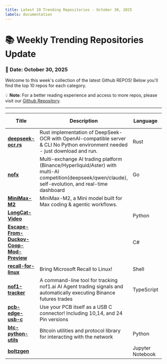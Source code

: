 ```yaml
---
title: Latest 10 Trending Repositories - October 30, 2025
labels: documentation
---
```

# 📚 Weekly Trending Repositories Update

### 📅 Date: October 30, 2025

Welcome to this week's collection of the latest Github REPOS! Below you'll find the top 10 repos for each category.

💡 **Note**: For a better reading experience and access to more repos, please visit our [Github Repository](https://github.com/marc-ko/daily-trending-repo).

---

| **Title** | **Description** | **Language** | **Summary** | **Tags** | **Stars Count** |
| --- | --- | --- | --- | --- | --- |
| **[deepseek-ocr.rs](https://github.com/TimmyOVO/deepseek-ocr.rs)** | Rust implementation of DeepSeek-OCR with OpenAI-compatible server & CLI No Python environment needed - just download and run. | Rust |  | <details><summary>candl...</summary><p>candle, ocr, ocr-recognition, openai, rust</p></details> | 1418 |
| **[nofx](https://github.com/tinkle-community/nofx)** | Multi-exchange AI trading platform (Binance/Hyperliquid/Aster) with multi-AI competition(deepseek/qwen/claude), self-evolution, and real-time dashboard | Go |  | <details><summary>ai-tr...</summary><p>ai-trading, aster, cryptocurrency, deepseek, futures-trading, hyperliquid, llm, llm-trading, nof1ai, qwen, trading-bot</p></details> | 1035 |
| **[MiniMax-M2](https://github.com/MiniMax-AI/MiniMax-M2)** | MiniMax-M2, a Mini model built for Max coding & agentic workflows. |  |  | <details><summary>large...</summary><p>large-language-models, llm</p></details> | 841 |
| **[LongCat-Video](https://github.com/meituan-longcat/LongCat-Video)** |  | Python |  |  | 785 |
| **[Escape-From-Duckov-Coop-Mod-Preview](https://github.com/Mr-sans-and-InitLoader-s-team/Escape-From-Duckov-Coop-Mod-Preview)** |  | C# |  |  | 612 |
| **[recall-for-linux](https://github.com/rolflobker/recall-for-linux)** | Bring Microsoft Recall to Linux! | Shell |  |  | 600 |
| **[nof1-tracker](https://github.com/terryso/nof1-tracker)** | A command-line tool for tracking nof1.ai AI Agent trading signals and automatically executing Binance futures trades | TypeScript |  | nof1 | 519 |
| **[pcb-edge-usb-c](https://github.com/AnasMalas/pcb-edge-usb-c)** | Use your PCB itself as a USB C connector! Including 10,14, and 24 Pin versions |  |  |  | 467 |
| **[btc-python-utils](https://github.com/kirodaki/btc-python-utils)** | Bitcoin utilities and protocol library for interacting with the network | Python |  | <details><summary>bitco...</summary><p>bitcoin, bitcoin-utils, crypto, cryptocurrency, learning</p></details> | 441 |
| **[boltzgen](https://github.com/HannesStark/boltzgen)** |  | Jupyter Notebook |  |  | 434 |

